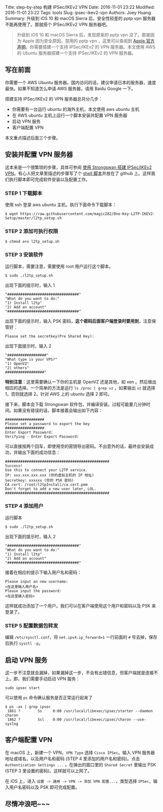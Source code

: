 Title: step-by-step 构建 IPSec/IKEv2 VPN
Date: 2016-11-01 23:22
Modified: 2016-11-01 23:22
Tags: tools
Slug: ipsec-ikev2-vpn
Authors: Joey Huang
Summary: 升级到 iOS 10 和 macOS Sierra 后，安全性较差的 pptp vpn 服务器不能再使用了。那就搭个 IPSec/IKEv2 VPN 服务器吧。

> 升级到 iOS 10 和 macOS Sierra 后，发现原来的 pptp vpn 没了。那是因为 Apple 因为安全原因，禁用的 pptp vpn ，这里可以查阅到 [Apple 官方声明](https://support.apple.com/en-us/HT206844)。你需要搭建一个支持 IPSec/IKEv2 的 VPN 服务器。本文使用 AWS 的 Ubuntu 服务器搭建一个支持 IPSec/IKEv2 的 VPN 服务器。

## 写在前面

你需要一个 AWS Ubuntu 服务器。国内访问的话，建议申请日本的服务器，速度最快。如果不知道怎么申请 AWS 服务器，请用 Baidu Google 一下。

搭建支持 IPSec/IKEv2 的 VPN 服务器总共分几步：

* 你需要有一台运行 ubuntu 的海外主机，本文使用 aws ubuntu 主机
* 在 AWS ubuntu 主机上运行一个脚本安装并配置 VPN 服务器
* 启动 VPN 服务
* 客户端配置 VPN

本文重点描述后面三个步骤。

## 安装并配置 VPN 服务器

这本来是一个很繁琐的步骤，具体可参阅 [使用 Strongswan 搭建 IPSec/IKEv2 VPN](https://hjc.im/shi-yong-strongswanda-jian-ipsecikev2-vpn/)。有心人把文章里描述的步骤写了个 [shell 脚本](https://github.com/magic282/One-Key-L2TP-IKEV2-Setup)并放在了 github 上。这样我们执行脚本即可完成软件安装以及配置工作。

### STEP 1 下载脚本

使用 ssh 登录 aws ubuntu 主机，执行下面命令下载脚本：

```shell
$ wget https://raw.githubusercontent.com/magic282/One-Key-L2TP-IKEV2-Setup/master/l2tp_setup.sh
```

### STEP 2 添加可执行权限

```shell
$ chmod a+x l2tp_setup.sh
```

### STEP 3 安装软件

运行脚本，需要注意，需要使用 root 用户运行这个脚本。

```shell
$ sudo ./l2tp_setup.sh
```

出现下面的提示时，输入 1

```
"#################################"
"What do you want to do:"
"1) Install l2tp"
"2) Add an account"
"#################################"
```

出现下面的提示时，输入 PSK 密码，**这个密码后面客户端登录时要用到**，注意保管好：

```shell
Please set the secretkey(Pre Shared Key):
```

出现下面提示时，输入 2

```
"##################"
"What type is your VPS?"
"1) OpenVZ"
"2) others"
##################"
```

**特别注意**：这里需要确认一下你的主机是 OpenVZ 还是其他，如 xen 。然后做出相应的选择。一个简单的方法是运行 `ls /proc | grep vz` ，如果输出 `vz` 就选择 1，否则就选择 2。针对 AWS 上的 ubuntu 选择 2 即可。

接下来，脚本会下载 Strongswan 软件包，并编译安装。过程可能要几分钟时间。如果没有错误的话，脚本接着会输出如下内容：

```shell
##################
Please set a password to export the key
##################
Enter Export Password:
Verifying - Enter Export Password:
```

可以直接按两个回车，即使用空的密钥导出密码。不出意外的话，最终会安装成功，并输出下面的成功信息：

```shell
################################################
Success!
Use this to connect your L2TP service.
IP: xxx.xxx.xxx.xxx (你的虚拟主机的 IP 地址)
Secretkey: xxxxxx (你的 PSK 密码)
CA cert: /root/l2tpInstall/ca.cert.pem
Don't forget to add a new user later, LOL.
################################################
```

### STEP 4 添加用户

运行脚本

```shell
$ sudo ./l2tp_setup.sh
```

出现下面的提示时，输入 2

```
"#################################"
"What do you want to do:"
"1) Install l2tp"
"2) Add an account"
"#################################"
```

接着在相应的提示下输入用户名和密码：

```shell
Please input an new username:
<在这里输入用户名>
Please input the password:
<在这里输入密码>
```

这样就成功添加了一个用户。我们可以在客户端使用这个用户和密码以及 PSK 来登录了。

### STEP 5 配置数据包转发

编辑 `/etc/sysctl.conf`，将 `net.ipv4.ip_forward=1` 一行前面的 `#` 号去掉，保存后执行 `sysctl -p`。

## 启动 VPN 服务

这一步不注意就会漏掉，如果漏掉这一步，不会有出错信息，但客户端就是连接不上。即，我们需要手动启动 VPN 服务：

```shell
sudo ipsec start
```

可以使用 `ps` 命令确认服务是否正常运行起来了

```shell
$ ps -ax | grep ipsec
 1861 ?        Ss     0:00 /usr/local/libexec/ipsec/starter --daemon charon
 1862 ?        Ssl    0:00 /usr/local/libexec/ipsec/charon --use-syslog
```

## 客户端配置 VPN

在 macOS 上，新建一个 VPN，`VPN Type` 选择 `Cisco IPSec`。输入 VPN 服务器地址或域名，以及用户名和密码 (STEP 4 里添加的用户名和密码)。点击 `Authentication Settings ...` ，在弹出的窗口里的 `Shared Secret` 里输出 PSK (STEP 3 里设置的密码)。这样就可以上网了。

在 iOS 上，进入 `设置 -> 通用 -> VPN -> 添加 VPN 配置...`，类型选择 `IPSec`，输入用户名密码以及 PSK 即可完成配置。

## 尽情冲浪吧~~~
